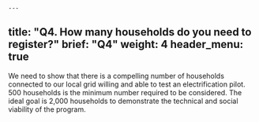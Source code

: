 	---
title: "Q4. How many households do you need to register?"
brief: "Q4"
weight: 4
header_menu: true
--- 
 

 We need to show that there is a compelling number of households connected to our local grid willing and able to test an electrification pilot. 500 households is the minimum number required to be considered. The ideal goal is 2,000 households to demonstrate the technical and social viability of the program.  
